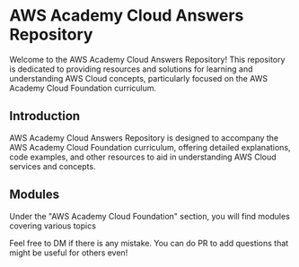 # AWS Academy Cloud Answers Repository

Welcome to the AWS Academy Cloud Answers Repository! This repository is dedicated to providing resources and solutions for learning and understanding AWS Cloud concepts, particularly focused on the AWS Academy Cloud Foundation curriculum.

## Introduction
AWS Academy Cloud Answers Repository is designed to accompany the AWS Academy Cloud Foundation curriculum, offering detailed explanations, code examples, and other resources to aid in understanding AWS Cloud services and concepts.

## Modules
Under the "AWS Academy Cloud Foundation" section, you will find modules covering various topics

Feel free to DM if there is any mistake.
You can do PR to add questions that might be useful for others even!
